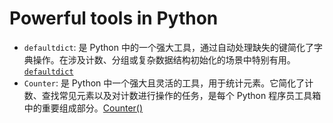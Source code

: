 # Powerful tools in Python

- `defaultdict`:
   是 Python 中的一个强大工具，通过自动处理缺失的键简化了字典操作。在涉及计数、分组或复杂数据结构初始化的场景中特别有用。[`defaultdict`](https://github.com/uwspstar/20-Day-Challenge-List/blob/main/Python/Powerful%20tools%20in%20Python/defaultdict.md)
- `Counter`:
   是 Python 中一个强大且灵活的工具，用于统计元素。它简化了计数、查找常见元素以及对计数进行操作的任务，是每个 Python 程序员工具箱中的重要组成部分。[Counter()](https://github.com/uwspstar/20-Day-Challenge-List/blob/main/Python/Powerful%20tools%20in%20Python/Counter().md)
